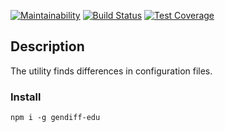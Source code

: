 [![Maintainability](https://api.codeclimate.com/v1/badges/bb419ba5c402f799bf88/maintainability)](https://codeclimate.com/github/egortd/project-lvl2-s463/maintainability)
[![Build Status](https://travis-ci.org/egortd/project-lvl2-s463.svg?branch=master)](https://travis-ci.org/egortd/project-lvl2-s463)
[![Test Coverage](https://api.codeclimate.com/v1/badges/bb419ba5c402f799bf88/test_coverage)](https://codeclimate.com/github/egortd/project-lvl2-s463/test_coverage)


## Description

The utility finds differences in configuration files.

### Install

`npm i -g gendiff-edu`